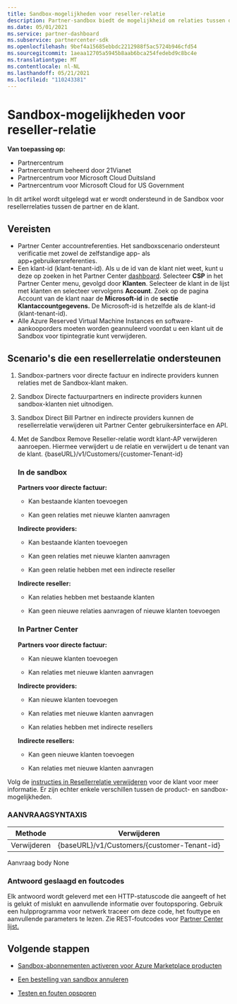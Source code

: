 ```yaml
---
title: Sandbox-mogelijkheden voor reseller-relatie
description: Partner-sandbox biedt de mogelijkheid om relaties tussen de partner en de klant te ondersteunen
ms.date: 05/01/2021
ms.service: partner-dashboard
ms.subservice: partnercenter-sdk
ms.openlocfilehash: 9bef4a15685ebbdc2212988f5ac5724b946cfd54
ms.sourcegitcommit: 1aeaa12705a5945b8aab6bca254fedebd9c8bc4e
ms.translationtype: MT
ms.contentlocale: nl-NL
ms.lasthandoff: 05/21/2021
ms.locfileid: "110243381"
---
```

# <a name="sandbox-capabilities-for-reseller-relationship"></a>Sandbox-mogelijkheden voor reseller-relatie

**Van toepassing op:**

- Partnercentrum
- Partnercentrum beheerd door 21Vianet
- Partnercentrum voor Microsoft Cloud Duitsland
- Partnercentrum voor Microsoft Cloud for US Government

In dit artikel wordt uitgelegd wat er wordt ondersteund in de Sandbox voor resellerrelaties tussen de partner en de klant. 

## <a name="prerequisites"></a>Vereisten

- Partner Center accountreferenties. Het sandboxscenario ondersteunt verificatie met zowel de zelfstandige app- als app+gebruikersreferenties.
- Een klant-id (klant-tenant-id). Als u de id van de klant niet weet, kunt u deze op zoeken in het Partner Center [dashboard](https://partner.microsoft.com/dashboard/home). Selecteer **CSP** in het Partner Center menu, gevolgd door **Klanten**. Selecteer de klant in de lijst met klanten en selecteer vervolgens **Account**. Zoek op de pagina Account van de klant naar de **Microsoft-id** in de **sectie Klantaccountgegevens.** De Microsoft-id is hetzelfde als de klant-id (klant-tenant-id).
- Alle Azure Reserved Virtual Machine Instances en software-aankooporders moeten worden geannuleerd voordat u een klant uit de Sandbox voor tipintegratie kunt verwijderen.

## <a name="scenarios-supporting-reseller-relationship"></a>Scenario's die een resellerrelatie ondersteunen

1.  Sandbox-partners voor directe factuur en indirecte providers kunnen relaties met de Sandbox-klant maken. 
2.  Sandbox Directe factuurpartners en indirecte providers kunnen sandbox-klanten niet uitnodigen.

3. Sandbox Direct Bill Partner en indirecte providers kunnen de resellerrelatie verwijderen uit Partner Center gebruikersinterface en API.

4. Met de Sandbox Remove Reseller-relatie wordt klant-AP verwijderen aanroepen. Hiermee verwijdert u de relatie en verwijdert u de tenant van de klant. {baseURL}/v1/Customers/{customer-Tenant-id}


    ### <a name="in-the-sandbox"></a>In de sandbox

    **Partners voor directe factuur:**

    - Kan bestaande klanten toevoegen

    - Kan geen relaties met nieuwe klanten aanvragen

    **Indirecte providers:**

    - Kan bestaande klanten toevoegen

    - Kan geen relaties met nieuwe klanten aanvragen

    - Kan geen relatie hebben met een indirecte reseller

    **Indirecte reseller:** 

    -   Kan relaties hebben met bestaande klanten

    -   Kan geen nieuwe relaties aanvragen of nieuwe klanten toevoegen

    ### <a name="in-partner-center"></a>In Partner Center

    **Partners voor directe factuur:**

    -   Kan nieuwe klanten toevoegen

    -   Kan relaties met nieuwe klanten aanvragen

    **Indirecte providers:**

    -   Kan nieuwe klanten toevoegen

    -   Kan relaties met nieuwe klanten aanvragen

    -   Kan relaties hebben met indirecte resellers

    **Indirecte resellers:**

    -   Kan geen nieuwe klanten toevoegen

    -   Kan relaties met nieuwe klanten aanvragen


Volg de [instructies in Resellerrelatie verwijderen](remove-a-reseller-relationship-with-a-customer.md) voor de klant voor meer informatie. Er zijn echter enkele verschillen tussen de product- en sandbox-mogelijkheden.

### <a name="request-syntax"></a>AANVRAAGSYNTAXIS

|**Methode**|**Verwijderen**|
|-------------|------------|
|Verwijderen|{baseURL}/v1/Customers/{customer-Tenant-id} |

Aanvraag body None

### <a name="response-success-and-error-codes"></a>Antwoord geslaagd en foutcodes

Elk antwoord wordt geleverd met een HTTP-statuscode die aangeeft of het is gelukt of mislukt en aanvullende informatie over foutopsporing. Gebruik een hulpprogramma voor netwerk traceer om deze code, het fouttype en aanvullende parameters te lezen. Zie REST-foutcodes voor [Partner Center lijst.](./error-codes.md)

## <a name="next-steps"></a>Volgende stappen

- [Sandbox-abonnementen activeren voor Azure Marketplace producten](activate-sandbox-subscription-azure-marketplace-products.md)

- [Een bestelling van sandbox annuleren](cancel-an-order-from-the-integration-sandbox.md)

- [Testen en fouten opsporen](test-and-debug.md)